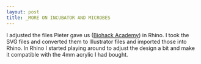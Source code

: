 ```yaml
---
layout: post
title: _MORE ON INCUBATOR AND MICROBES
---
```


I adjusted the files Pieter gave us (<a href="http://biohackacademy.github.io/biofactory/class/1-incubator/">Biohack Academy</a>) in Rhino. I took the SVG files and converted them to Illustrator files and imported those into Rhino. In Rhino I started playing around to adjust the design a bit and make it compatible with the 4mm acrylic I had bought.<br >
<img src="http://tamarahoogeweegen.com/RHINO1.jpg" alt="" /> 
<img src="http://tamarahoogeweegen.com/RHINO2.jpg" alt="" />
<br>
